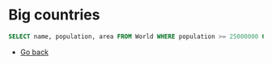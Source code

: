 # Big countries

```sql
SELECT name, population, area FROM World WHERE population >= 25000000 OR area >= 3000000;
```
* [Go back](../readme.md)
